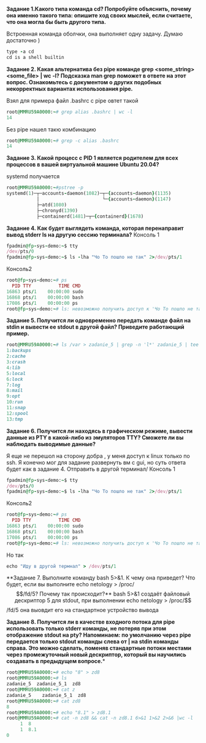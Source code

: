 **Задание 1.Какого типа команда cd? Попробуйте объяснить, почему она именно такого типа: опишите ход своих мыслей, если считаете, что она могла бы быть другого типа.**

Встроенная команда оболчки, она выполняет одну задачу. Думаю достаточно )
```ruby
type -a cd
cd is a shell builtin
```

**Задание 2. Какая альтернатива без pipe команде grep <some_string> <some_file> | wc -l?
Подсказка
man grep поможет в ответе на этот вопрос.
Ознакомьтесь с документом о других подобных некорректных вариантах использования pipe.**

Взял для примера файл .bashrc c pipe овтет такой

```ruby
root@MMRU59A0000:~# grep alias .bashrc | wc -l
14
```
Без pipe нашел такю комбинацию

```ruby
root@MMRU59A0000:~# grep -c alias .bashrc
14
```

**Задание 3. Какой процесс с PID 1 является родителем для всех процессов в вашей виртуальной машине Ubuntu 20.04?**

systemd получается 

```ruby
root@MMRU59A0000:~#pstree -p
systemd(1)─┬─accounts-daemon(1082)─┬─{accounts-daemon}(1135)
           │                       └─{accounts-daemon}(1147)
           ├─atd(1080)
           ├─chronyd(1390)
           ├─containerd(1481)─┬─{containerd}(1678)
```


**Задание 4. Как будет выглядеть команда, которая перенаправит вывод stderr ls на другую сессию терминала?**
Консоль 1 
```ruby
fpadmin@fp-sys-demo:~$ tty
/dev/pts/0
fpadmin@fp-sys-demo:~$ ls -lha "Чо То пошло не так" 2>/dev/pts/1
```
Консоль2 
```ruby
root@fp-sys-demo:~# ps
  PID TTY          TIME CMD
16863 pts/1    00:00:00 sudo
16868 pts/1    00:00:00 bash
17086 pts/1    00:00:00 ps
root@fp-sys-demo:~# ls: невозможно получить доступ к 'Чо То пошло не так': Нет такого файла или каталога
```

**Задание 5. Получится ли одновременно передать команде файл на stdin и вывести ее stdout в другой файл? Приведите работающий пример.**
```ruby
root@MMRU59A0000:~# ls /var > zadanie_5 | grep -n 'l*' zadanie_5 | tee zadanie_5_1
1:backups
2:cache
3:crash
4:lib
5:local
6:lock
7:log
8:mail
9:opt
10:run
11:snap
12:spool
13:tmp
```

**Задание 6. Получится ли находясь в графическом режиме, вывести данные из PTY в какой-либо из эмуляторов TTY? Сможете ли вы наблюдать выводимые данные?**

Я еще не перешол на сторону добра , у меня доступ к linux только по ssh. Я конечно мог для задание развернуть вм с gui, но суть ответа будет как в задание 4. Отправить в другой терминал/
Консоль 1 
```ruby
fpadmin@fp-sys-demo:~$ tty
/dev/pts/0
fpadmin@fp-sys-demo:~$ ls -lha "Чо То пошло не так" 2>/dev/pts/1
```
Консоль2 
```ruby
root@fp-sys-demo:~# ps
  PID TTY          TIME CMD
16863 pts/1    00:00:00 sudo
16868 pts/1    00:00:00 bash
17086 pts/1    00:00:00 ps
root@fp-sys-demo:~# ls: невозможно получить доступ к 'Чо То пошло не так': Нет такого файла или каталога
```
Но так
```ruby
echo "Иду в другой термнал" > /dev/pts/1
```

**Задание 7. Выполните команду bash 5>&1. К чему она приведет? Что будет, если вы выполните echo netology > /proc/$$/fd/5? Почему так происходит?**
bash 5>&1 создаёт файловый дескриптор 5 для stdout, при выполнении echo netology > /proc/$$/fd/5 она выовдит его на стандартное устройство вывода

**Задание 8. Получится ли в качестве входного потока для pipe использовать только stderr команды, не потеряв при этом отображение stdout на pty?
Напоминаем: по умолчанию через pipe передается только stdout команды слева от | на stdin команды справа. Это можно сделать, поменяв стандартные потоки местами через промежуточный новый дескриптор, который вы научились создавать в предыдущем вопросе.***
```ruby
root@MMRU59A0000:~# echo "8" > zd8
root@MMRU59A0000:~# ls
zadanie_5  zadanie_5_1  zd8
root@MMRU59A0000:~# cat z
zadanie_5    zadanie_5_1  zd8
root@MMRU59A0000:~# cat zd8
8
root@MMRU59A0000:~# echo "8.1" > zd8.1
root@MMRU59A0000:~# cat -n zd8 && cat -n zd8.1 6>&1 1>&2 2>&6 |wc -l
     1  8
     1  8.1
0
```
